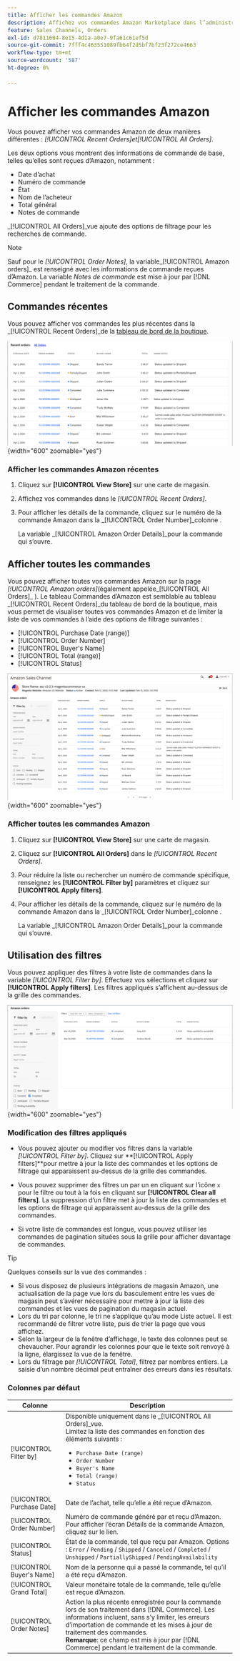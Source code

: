 ```yaml
---
title: Afficher les commandes Amazon
description: Affichez vos commandes Amazon Marketplace dans l’administrateur Adobe Commerce ou Magento Open Source.
feature: Sales Channels, Orders
exl-id: d7811604-8e15-4d1a-a0e7-9fa61c61ef5d
source-git-commit: 7fff4c463551089fb64f2d5bf7bf23f272ce4663
workflow-type: tm+mt
source-wordcount: '587'
ht-degree: 0%

---
```


# Afficher les commandes Amazon

Vous pouvez afficher vos commandes Amazon de deux manières différentes : _[!UICONTROL Recent Orders]_et_[!UICONTROL All Orders]_.

Les deux options vous montrent des informations de commande de base, telles qu’elles sont reçues d’Amazon, notamment :

- Date d’achat
- Numéro de commande
- État
- Nom de l’acheteur
- Total général
- Notes de commande

_[!UICONTROL All Orders]_vue ajoute des options de filtrage pour les recherches de commande.

>[!NOTE]
>
>Sauf pour le _[!UICONTROL Order Notes]_, la variable_[!UICONTROL Amazon orders]_ est renseigné avec les informations de commande reçues d’Amazon. La variable _Notes de commande_ est mise à jour par [!DNL Commerce] pendant le traitement de la commande.

## Commandes récentes

Vous pouvez afficher vos commandes les plus récentes dans la _[!UICONTROL Recent Orders]_de la [tableau de bord de la boutique](./amazon-store-dashboard.md).

![Commandes récentes](assets/amazon-recent-orders-imported.png){width="600" zoomable="yes"}

### Afficher les commandes Amazon récentes

1. Cliquez sur **[!UICONTROL View Store]** sur une carte de magasin.

1. Affichez vos commandes dans le _[!UICONTROL Recent Orders]_.

1. Pour afficher les détails de la commande, cliquez sur le numéro de la commande Amazon dans la _[!UICONTROL Order Number]_colonne .

   La variable _[!UICONTROL Amazon Order Details]_pour la commande qui s’ouvre.

## Afficher toutes les commandes

Vous pouvez afficher toutes vos commandes Amazon sur la page _[!UICONTROL Amazon orders]_(également appelée_[!UICONTROL All Orders]_ ). Le tableau Commandes d’Amazon est semblable au tableau _[!UICONTROL Recent Orders]_du tableau de bord de la boutique, mais vous permet de visualiser toutes vos commandes Amazon et de limiter la liste de vos commandes à l’aide des options de filtrage suivantes :

- [!UICONTROL Purchase Date (range)]
- [!UICONTROL Order Number]
- [!UICONTROL Buyer's Name]
- [!UICONTROL Total (range)]
- [!UICONTROL Status]

![Commandes Amazon](assets/amazon-orders-list-all.png){width="600" zoomable="yes"}

### Afficher toutes les commandes Amazon

1. Cliquez sur **[!UICONTROL View Store]** sur une carte de magasin.

1. Cliquez sur **[!UICONTROL All Orders]** dans le _[!UICONTROL Recent Orders]_.

1. Pour réduire la liste ou rechercher un numéro de commande spécifique, renseignez les **[!UICONTROL Filter by]** paramètres et cliquez sur **[!UICONTROL Apply filters]**.

1. Pour afficher les détails de la commande, cliquez sur le numéro de la commande Amazon dans la _[!UICONTROL Order Number]_colonne .

   La variable _[!UICONTROL Amazon Order Details]_pour la commande qui s’ouvre.

## Utilisation des filtres

Vous pouvez appliquer des filtres à votre liste de commandes dans la variable _[!UICONTROL Filter by]_. Effectuez vos sélections et cliquez sur **[!UICONTROL Apply filters]**. Les filtres appliqués s’affichent au-dessus de la grille des commandes.

![Filtres pour l’affichage des commandes Amazon](assets/amazon-orders-filter-view.png){width="600" zoomable="yes"}

### Modification des filtres appliqués

- Vous pouvez ajouter ou modifier vos filtres dans la variable _[!UICONTROL Filter by]_. Cliquez sur **[!UICONTROL Apply filters]**pour mettre à jour la liste des commandes et les options de filtrage qui apparaissent au-dessus de la grille des commandes.

- Vous pouvez supprimer des filtres un par un en cliquant sur l’icône `x` pour le filtre ou tout à la fois en cliquant sur **[!UICONTROL Clear all filters]**. La suppression d’un filtre met à jour la liste des commandes et les options de filtrage qui apparaissent au-dessus de la grille des commandes.

- Si votre liste de commandes est longue, vous pouvez utiliser les commandes de pagination situées sous la grille pour afficher davantage de commandes.

>[!TIP]
>
>Quelques conseils sur la vue des commandes :
>
>- Si vous disposez de plusieurs intégrations de magasin Amazon, une actualisation de la page vue lors du basculement entre les vues de magasin peut s’avérer nécessaire pour mettre à jour la liste des commandes et les vues de pagination du magasin actuel.
>- Lors du tri par colonne, le tri ne s’applique qu’au mode Liste actuel. Il est recommandé de filtrer votre liste, puis de trier la page que vous affichez.
>- Selon la largeur de la fenêtre d’affichage, le texte des colonnes peut se chevaucher. Pour agrandir les colonnes pour que le texte soit renvoyé à la ligne, élargissez la vue de la fenêtre.
>- Lors du filtrage par _[!UICONTROL Total]_, filtrez par nombres entiers. La saisie d’un nombre décimal peut entraîner des erreurs dans les résultats.

### Colonnes par défaut

| Colonne | Description |
|----------------------------|------------------------------------------------------------------------------------------------------------------------------------------------------------------------------------------------------------------------------------------------------------|
| [!UICONTROL Filter by] | Disponible uniquement dans le _[!UICONTROL All Orders]_vue.<br>Limitez la liste des commandes en fonction des éléments suivants :<ul><li>`Purchase Date (range)`</li><li>`Order Number`</li><li>`Buyer's Name`</li><li>`Total (range)`</li><li>`Status`</li></ul> |
| [!UICONTROL Purchase Date] | Date de l’achat, telle qu’elle a été reçue d’Amazon. |
| [!UICONTROL Order Number] | Numéro de commande généré par et reçu d’Amazon. Pour afficher l’écran Détails de la commande Amazon, cliquez sur le lien. |
| [!UICONTROL Status] | État de la commande, tel que reçu par Amazon. Options : `Error` / `Pending` / `Shipped` / `Canceled` / `Completed` / `Unshipped` / `PartiallyShipped` / `PendingAvailability` |
| [!UICONTROL Buyer's Name] | Nom de la personne qui a passé la commande, tel qu’il a été reçu d’Amazon. |
| [!UICONTROL Grand Total] | Valeur monétaire totale de la commande, telle qu’elle est reçue d’Amazon. |
| [!UICONTROL Order Notes] | Action la plus récente enregistrée pour la commande lors de son traitement dans [!DNL Commerce]. Les informations incluent, sans s’y limiter, les erreurs d’importation de commande et les mises à jour de traitement des commandes.<br>**Remarque**: ce champ est mis à jour par [!DNL Commerce] pendant le traitement de la commande. |

